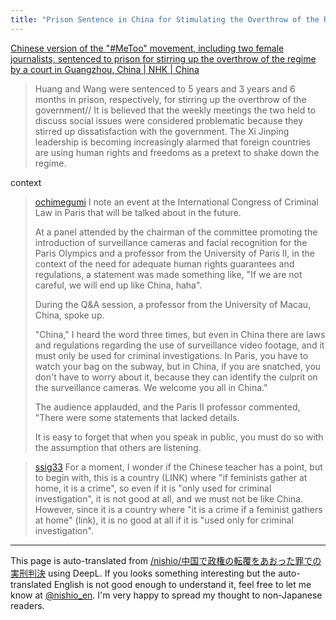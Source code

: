 ```yaml
---
title: "Prison Sentence in China for Stimulating the Overthrow of the Regime"
---
```


[Chinese version of the "#MeToo" movement, including two female journalists, sentenced to prison for stirring up the overthrow of the regime by a court in Guangzhou, China | NHK | China](https://www3.nhk.or.jp/news/html/20240615/k10014481591000.html)
> Huang and Wang were sentenced to 5 years and 3 years and 6 months in prison, respectively, for stirring up the overthrow of the government// It is believed that the weekly meetings the two held to discuss social issues were considered problematic because they stirred up dissatisfaction with the government.
> The Xi Jinping leadership is becoming increasingly alarmed that foreign countries are using human rights and freedoms as a pretext to shake down the regime.


context
> [ochimegumi](https://x.com/ochimegumi/status/1807303339228688648) I note an event at the International Congress of Criminal Law in Paris that will be talked about in the future.
>
>  At a panel attended by the chairman of the committee promoting the introduction of surveillance cameras and facial recognition for the Paris Olympics and a professor from the University of Paris II, in the context of the need for adequate human rights guarantees and regulations, a statement was made something like, "If we are not careful, we will end up like China, haha".
>
>  During the Q&A session, a professor from the University of Macau, China, spoke up.
>
>  "China," I heard the word three times, but even in China there are laws and regulations regarding the use of surveillance video footage, and it must only be used for criminal investigations. In Paris, you have to watch your bag on the subway, but in China, if you are snatched, you don't have to worry about it, because they can identify the culprit on the surveillance cameras. We welcome you all in China."
>
>  The audience applauded, and the Paris II professor commented, "There were some statements that lacked details.
>
>  It is easy to forget that when you speak in public, you must do so with the assumption that others are listening.

> [ssig33](https://x.com/ssig33/status/1807303339228688648) For a moment, I wonder if the Chinese teacher has a point, but to begin with, this is a country (LINK) where "if feminists gather at home, it is a crime", so even if it is "only used for criminal investigation", it is not good at all, and we must not be like China. However, since it is a country where "it is a crime if a feminist gathers at home" (link), it is no good at all if it is "used only for criminal investigation".

---
This page is auto-translated from [/nishio/中国で政権の転覆をあおった罪での実刑判決](https://scrapbox.io/nishio/中国で政権の転覆をあおった罪での実刑判決) using DeepL. If you looks something interesting but the auto-translated English is not good enough to understand it, feel free to let me know at [@nishio_en](https://twitter.com/nishio_en). I'm very happy to spread my thought to non-Japanese readers.